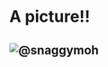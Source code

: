 <h1> A picture!!
  <h2><img src="https://avatars1.githubusercontent.com/u/76170121?s=60&amp;v=4" alt="@snaggymoh"/>

